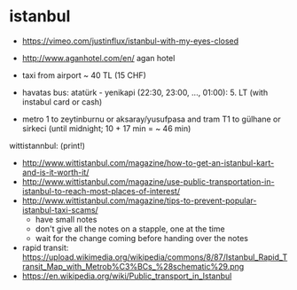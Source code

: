 # istanbul

- https://vimeo.com/justinflux/istanbul-with-my-eyes-closed

- http://www.aganhotel.com/en/ agan hotel

- taxi from airport ~ 40 TL (15 CHF)
- havatas bus: atatürk - yenikapi (22:30, 23:00, ..., 01:00): 5. LT (with instabul card or cash)
- metro 1 to zeytinburnu or aksaray/yusufpasa and tram T1 to gülhane or sirkeci (until midnight; 10 + 17 min = ~ 46 min)

wittistannbul: (print!)

- http://www.wittistanbul.com/magazine/how-to-get-an-istanbul-kart-and-is-it-worth-it/
- http://www.wittistanbul.com/magazine/use-public-transportation-in-istanbul-to-reach-most-places-of-interest/
- http://www.wittistanbul.com/magazine/tips-to-prevent-popular-istanbul-taxi-scams/
  - have small notes
  - don't give all the notes on a stapple, one at the time
  - wait for the change coming before handing over the notes
- rapid transit: https://upload.wikimedia.org/wikipedia/commons/8/87/Istanbul_Rapid_Transit_Map_with_Metrob%C3%BCs_%28schematic%29.png
- https://en.wikipedia.org/wiki/Public_transport_in_Istanbul
